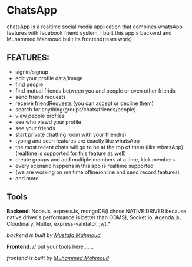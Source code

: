 # ChatsApp

chatsApp is a realtime social media application that combines whatsApp features with facebook friend system, i built this app`s backend and Muhammed Mahmoud built its frontend(team work)

## FEATURES:
  - signin/signup
  - edit your profile data/image
  - find people
  - find mutual friends between you and people or even other friends
  - send friend requests
  - receive friendRequests (you can accept or decline them)
  - search for anything(groups/chats/friends/people)
  - view people profiles
  - see who viewd your profile
  - see your friends
  - start private chatting room with your friend(s)
  - typing and seen features are exactly like whatsApp
  - the most recent chats will go to be at the top of them (like whatsApp) (realtime is supported for this feature as well)
  - create groups and add multiple members at a time, kick members
  - every scenario happens in this app is realtime supported
  - (we are working on realtime ofline/online and send record features)
  - and more...


## Tools

**Backend**: NodeJs, expressJs, mongoDB(i chose NATIVE DRIVER because native driver`s performance is better than ODMS), Socket.io, Agenda.js, Cloudinary, Multer, express-validator, jwt.*

*backend is built by [Mustafa Mahmoud](https://www.linkedin.com/in/mustafa-mahmoud-a80a221b4/)*

**Frontend**: // put your tools here.......

*frontend is built by [Muhammed Mahmoud](https://www.linkedin.com/in/muhammad-mahmoud-741b39194/)*


